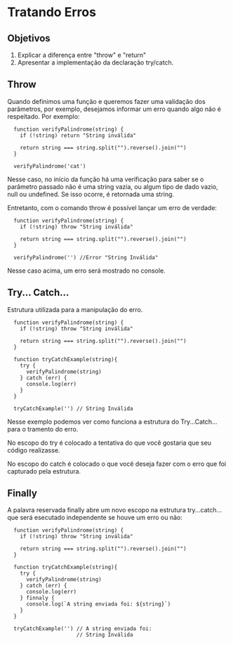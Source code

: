 # Tratando Erros

## Objetivos
 1. Explicar a diferença entre "throw" e "return"
 2. Apresentar a implementação da declaração try/catch.

## Throw

Quando definimos uma função e queremos fazer uma validação dos parâmetros, por exemplo, desejamos informar um erro quando algo não é respeitado. Por exemplo:

```
  function verifyPalindrome(string) {
    if (!string) return "String inválida"

    return string === string.split("").reverse().join("")
  }

  verifyPalindrome('cat')
```

Nesse caso, no início da função há uma verificação para saber se o parâmetro passado não é uma string vazia, ou algum tipo de dado vazio, null ou undefined. Se isso ocorre, é retornada uma string.

Entretanto, com o comando throw é possível lançar um erro de verdade:

```
  function verifyPalindrome(string) {
    if (!string) throw "String inválida"

    return string === string.split("").reverse().join("")
  }

  verifyPalindrome('') //Error "String Inválida"
```

Nesse caso acima, um erro será mostrado no console.

## Try... Catch...

Estrutura utilizada para a manipulação do erro.

```
  function verifyPalindrome(string) {
    if (!string) throw "String inválida"

    return string === string.split("").reverse().join("")
  }

  function tryCatchExample(string){
    try {
      verifyPalindrome(string)
    } catch (err) {
      console.log(err)
    }
  }

  tryCatchExample('') // String Inválida
```

Nesse exemplo podemos ver como funciona a estrutura do Try...Catch... para o tramento do erro.

No escopo do try é colocado a tentativa do que você gostaria que seu código realizasse.

No escopo do catch é colocado o que você deseja fazer com o erro que foi capturado pela estrutura.

## Finally

A palavra reservada finally abre um novo escopo na estrutura try...catch... que será esecutado independente se houve um erro ou não:

```
  function verifyPalindrome(string) {
    if (!string) throw "String inválida"

    return string === string.split("").reverse().join("")
  }

  function tryCatchExample(string){
    try {
      verifyPalindrome(string)
    } catch (err) {
      console.log(err)
    } finnaly {
      console.log(`A string enviada foi: ${string}`)
    }
  }

  tryCatchExample('') // A string enviada foi:
                      // String Inválida
```